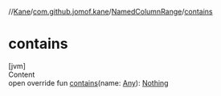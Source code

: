 //[Kane](../../index.md)/[com.github.jomof.kane](../index.md)/[NamedColumnRange](index.md)/[contains](contains.md)



# contains  
[jvm]  
Content  
open override fun [contains](contains.md)(name: [Any](https://kotlinlang.org/api/latest/jvm/stdlib/kotlin/-any/index.html)): [Nothing](https://kotlinlang.org/api/latest/jvm/stdlib/kotlin/-nothing/index.html)  



